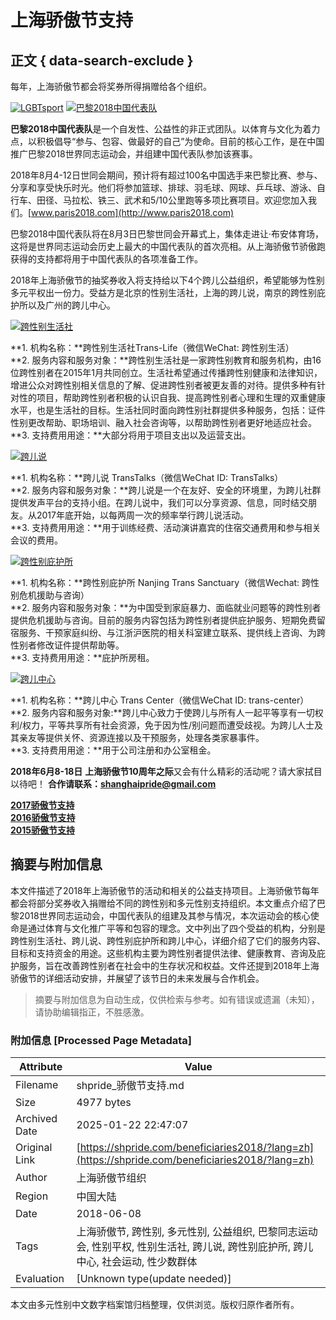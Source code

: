 # 上海骄傲节支持

## 正文 { data-search-exclude }


每年，上海骄傲节都会将奖券所得捐赠给各个组织。

[![LGBTsport](https://shpride.com/wp-content/uploads/2018/05/LGBTsport-150x150.jpg)](https://shpride.com/wp-content/uploads/2018/05/LGBTsport.jpg) [![巴黎2018中国代表队](https://shpride.com/wp-content/uploads/2019/02/Paris-Gay-Games.png)](https://shpride.com/wp-content/uploads/2018/05/LGBTsport.jpg)

**巴黎2018中国代表队**是一个自发性、公益性的非正式团队。以体育与文化为着力点，以积极倡导“参与、包容、做最好的自己”为使命。目前的核心工作，是在中国推广巴黎2018世界同志运动会，并组建中国代表队参加该赛事。

2018年8月4-12日世同会期间，预计将有超过100名中国选手来巴黎比赛、参与、分享和享受快乐时光。他们将参加篮球、排球、羽毛球、网球、乒乓球、游泳、自行车、田径、马拉松、铁三、武术和5/10公里跑等多项比赛项目。欢迎您加入我们。[www.paris2018.com](http://www.paris2018.com)

巴黎2018中国代表队将在8月3日巴黎世同会开幕式上，集体走进让·布安体育场，这将是世界同志运动会历史上最大的中国代表队的首次亮相。从上海骄傲节骄傲跑获得的支持都将用于中国代表队的各项准备工作。

2018年上海骄傲节的抽奖券收入将支持给以下4个跨儿公益组织，希望能够为性别多元平权出一份力。受益方是北京的性别生活社，上海的跨儿说，南京的跨性别庇护所以及广州的跨儿中心。

[![跨性别生活社](https://shpride.com/wp-content/uploads/2018/05/translife-150x150.jpg)](https://shpride.com/wp-content/uploads/2018/05/translife.jpg)

**1. 机构名称：**跨性别生活社Trans-Life（微信WeChat: 跨性别生活）  
**2. 服务内容和服务对象：**跨性别生活社是一家跨性别教育和服务机构，由16位跨性别者在2015年1月共同创立。生活社希望通过传播跨性别健康和法律知识，增进公众对跨性别相关信息的了解、促进跨性别者被更友善的对待。提供多种有针对性的项目，帮助跨性别者积极的认识自我、提高跨性别者心理和生理的双重健康水平，也是生活社的目标。生活社同时面向跨性别社群提供多种服务，包括：证件性别更改帮助、职场培训、融入社会咨询等，以帮助跨性别者更好地适应社会。  
**3. 支持费用用途：**大部分将用于项目支出以及运营支出。  

[![跨儿说](https://shpride.com/wp-content/uploads/2018/05/transtalks-150x150.jpg)](https://shpride.com/wp-content/uploads/2018/05/transtalks.jpg)

**1. 机构名称：**跨儿说 TransTalks（微信WeChat ID: TransTalks）  
**2. 服务内容和服务对象：**跨儿说是一个在友好、安全的环境里，为跨儿社群提供发声平台的支持小组。在跨儿说中，我们可以分享资源、信息，同时结交朋友。从2017年底开始，以每两周一次的频率举行跨儿说活动。  
**3. 支持费用用途：**用于训练经费、活动演讲嘉宾的住宿交通费用和参与相关会议的费用。  

[![跨性别庇护所](https://shpride.com/wp-content/uploads/2017/05/logo-trans.jpg)](https://shpride.com/wp-content/uploads/2017/05/logo-trans.jpg)

**1. 机构名称：**跨性别庇护所 Nanjing Trans Sanctuary（微信Wechat: 跨性别危机援助与咨询）  
**2. 服务内容和服务对象：**为中国受到家庭暴力、面临就业问题等的跨性别者提供危机援助与咨询。目前的服务内容包括为跨性别者提供庇护服务、短期免费留宿服务、干预家庭纠纷、与江浙沪医院的相关科室建立联系、提供线上咨询、为跨性别者修改证件提供帮助等。  
**3. 支持费用用途：**庇护所房租。  

[![跨儿中心](https://shpride.com/wp-content/uploads/2018/05/transcenter-150x150.jpg)](https://shpride.com/wp-content/uploads/2018/05/transcenter.jpg)

**1. 机构名称：**跨儿中心 Trans Center（微信WeChat ID: trans-center）  
**2. 服务内容和服务对象:**跨儿中心致力于使跨儿与所有人一起平等享有一切权利/权力，平等共享所有社会资源，免于因为性/别问题而遭受歧视。为跨儿人士及其亲友等提供关怀、资源连接以及干预服务，处理各类家暴事件。  
**3. 支持费用用途：**用于公司注册和办公室租金。

**2018年6月8-18日** **上海骄傲节10周年之际**又会有什么精彩的活动呢？请大家拭目以待吧！ **合作请联系：[shanghaipride@gmail.com](mailto:shanghaipride@gmail.com)**

**[2017骄傲节支持](https://shpride.com/beneficiaries2017/)**  
**[2016骄傲节支持](https://shpride.com/beneficiaries2016/)**  
**[2015骄傲节支持](https://shpride.com/beneficiaries2015/)**  
<!-- tcd_original_link https://shpride.com/beneficiaries2018/?lang=zh -->


## 摘要与附加信息

<!-- tcd_abstract -->
本文件描述了2018年上海骄傲节的活动和相关的公益支持项目。上海骄傲节每年都会将部分奖券收入捐赠给不同的跨性别和多元性别支持组织。本文重点介绍了巴黎2018世界同志运动会，中国代表队的组建及其参与情况，本次运动会的核心使命是通过体育与文化推广平等和包容的理念。文中列出了四个受益的机构，分别是跨性别生活社、跨儿说、跨性别庇护所和跨儿中心，详细介绍了它们的服务内容、目标和支持资金的用途。这些机构主要为跨性别者提供法律、健康教育、咨询及庇护服务，旨在改善跨性别者在社会中的生存状况和权益。文件还提到2018年上海骄傲节的详细活动安排，并展望了该节日的未来发展与合作机会。
<!-- tcd_abstract_end -->

> 摘要与附加信息为自动生成，仅供检索与参考。如有错误或遗漏（未知），请协助编辑指正，不胜感激。

### 附加信息 [Processed Page Metadata]

| Attribute       | Value                                  |
|-----------------|----------------------------------------|
| Filename        | shpride_骄傲节支持.md                             |
| Size            | 4977 bytes                           |
| Archived Date   | 2025-01-22 22:47:07                             |
| Original Link   | [https://shpride.com/beneficiaries2018/?lang=zh](https://shpride.com/beneficiaries2018/?lang=zh)                       |
| Author          | 上海骄傲节组织                               |
| Region          | 中国大陆                               |
| Date            | 2018-06-08                                 |
| Tags            | 上海骄傲节, 跨性别, 多元性别, 公益组织, 巴黎同志运动会, 性别平权, 性别生活社, 跨儿说, 跨性别庇护所, 跨儿中心, 社会运动, 性少数群体                                 |
| Evaluation            | [Unknown type(update needed)]                                 |
<!-- tcd_table_end -->

本文由多元性别中文数字档案馆归档整理，仅供浏览。版权归原作者所有。
